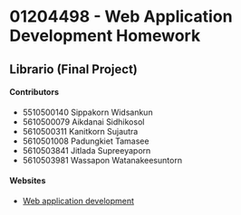 # 01204498 - Web Application Development Homework

## Librario (Final Project)

#### Contributors
* 5510500140    Sippakorn Widsankun
* 5610500079    Aikdanai Sidhikosol
* 5610500311    Kanitkorn Sujautra 
* 5610501008    Padungkiet Tamasee 
* 5610503841    Jitlada Supreeyaporn 
* 5610503981    Wassapon Watanakeesuntorn

#### Websites
* [Web application development](https://www.cpe.ku.ac.th/~paruj/219351/)
